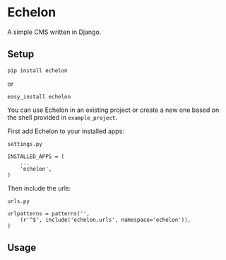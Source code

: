 Echelon
=======

A simple CMS written in Django.

Setup
------------

    pip install echelon

or

    easy_install echelon

You can use Echelon in an existing project or create a new one based on
the shell provided in `example_project`.

First add Echelon to your installed apps:

`settings.py`

    INSTALLED_APPS = (
        ...
        'echelon',
    )

Then include the urls:

`urls.py`

    urlpatterns = patterns('',
        (r'^$', include('echelon.urls', namespace='echelon')),
    )

Usage
-----


